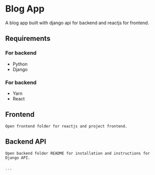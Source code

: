 # Blog App
A blog app built with django api for backend and reactjs for frontend.

## Requirements
### For backend
- Python
- Django

### For backend
- Yarn
- React


## Frontend
    Open frontend folder for reactjs and project frontend.

## Backend API
    Open backend folder README for installation and instructions for Django API.


    ```






